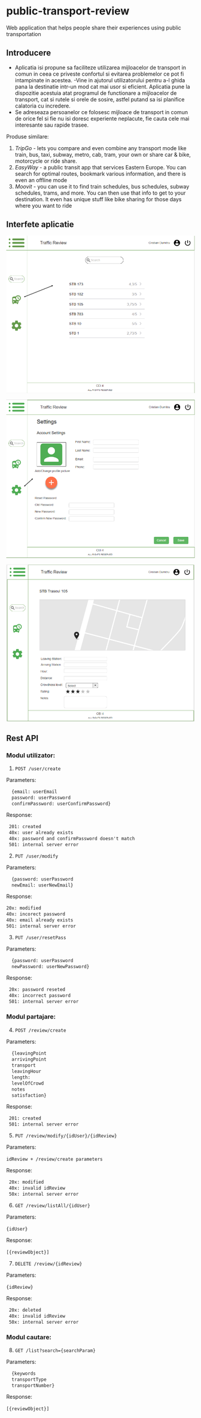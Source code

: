 # public-transport-review
Web application that helps people share their experiences using public transportation

## Introducere
- Aplicatia isi propune sa faciliteze utilizarea mijloacelor de transport in comun in ceea ce priveste confortul si evitarea problemelor ce pot fi intampinate in acestea. 
-Vine in ajutorul utilizatorului pentru a-l ghida pana la destinatie intr-un mod cat mai usor si eficient. Aplicatia pune la dispozitie acestuia atat programul de functionare a mijloacelor de transport, cat si rutele si orele de sosire, astfel putand sa isi planifice calatoria cu incredere.
- Se adreseaza persoanelor ce folosesc mijloace de transport in comun de orice fel si fie nu isi doresc experiente neplacute, fie cauta cele mai interesante sau rapide trasee.

Produse similare: 
1. *TripGo* - lets you compare and even combine any transport mode like train, bus, taxi, subway, metro, cab, tram, your own or share car & bike, motorcycle or ride share.
2. *EasyWay* - a public transit app that services Eastern Europe. You can search for optimal routes, bookmark various information, and there is even an offline mode
3. *Moovit* - you can use it to find train schedules, bus schedules, subway schedules, trams, and more. You can then use that info to get to your destination. It even has unique stuff like bike sharing for those days where you want to ride

## Interfete aplicatie
![](Images/MockupProject.png)

![](Images/MockupSetiings.png)

![](Images/MockupReview.png)

## Rest API

### Modul utilizator:

1. `POST /user/create`

Parameters:

```
  {email: userEmail
  password: userPassword
  confirmPassword: userConfirmPassword}
  ```

Response:

```
 201: created
 40x: user already exists
 40x: password and confirmPassword doesn't match
 501: internal server error
 ```

2. `PUT /user/modify`

Parameters:

```
  {password: userPassword
  newEmail: userNewEmail}
  ```

Response:

```
20x: modified
40x: incorect password
40x: email already exists
501: internal server error
```

3. `PUT /user/resetPass`

Parameters:

```
  {password: userPassword
  newPassword: userNewPassword}
  ```

Response:

```
 20x: password reseted
 40x: incorrect password
 501: internal server error
 ```

### Modul partajare:

4. `POST /review/create`

Parameters:

```
  {leavingPoint
  arrivingPoint
  transport
  leavingHour
  length:
  levelOfCrowd
  notes
  satisfaction}
  ```

Response:

```
 201: created
 501: internal server error
 ```

5. `PUT /review/modify/{idUser}/{idReview}`

Parameters:

`idReview + /review/create parameters`

Response:

```
 20x: modified
 40x: invalid idReview
 50x: internal server error
 ```
 
6. `GET /review/listAll/{idUser}`

Parameters:

`{idUser}`

Response:

`[{reviewObject}]`

7. `DELETE /review/{idReview}`

Parameters:

`{idReview}`

Response:

```
 20x: deleted
 40x: invalid idReview
 50x: internal server error
 ```
 
### Modul cautare:
8. `GET /list?search={searchParam}`

Parameters:

```
  {keywords
  transportType
  transportNumber}
  ```

Response:

`[{reviewObject}]`
